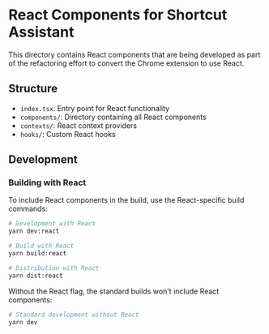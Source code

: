 # React Components for Shortcut Assistant

This directory contains React components that are being developed as part of the refactoring effort to convert the Chrome extension to use React.

## Structure

- `index.tsx`: Entry point for React functionality
- `components/`: Directory containing all React components
- `contexts/`: React context providers
- `hooks/`: Custom React hooks

## Development

### Building with React

To include React components in the build, use the React-specific build commands:

```bash
# Development with React
yarn dev:react

# Build with React
yarn build:react

# Distribution with React
yarn dist:react
```

Without the React flag, the standard builds won't include React components:

```bash
# Standard development without React
yarn dev
```
